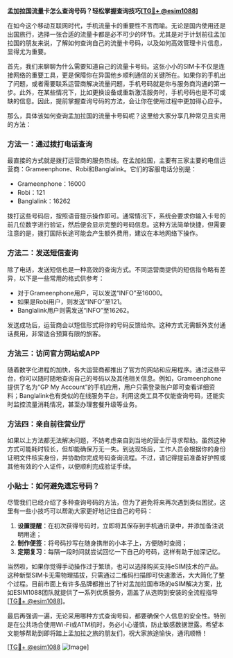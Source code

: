 **孟加拉国流量卡怎么查询号码？轻松掌握查询技巧[[TG💪+ @esim1088](https://t.me/s/esim1088)]**

在如今这个移动互联网时代，手机流量卡的重要性不言而喻。无论是国内使用还是出国旅行，选择一张合适的流量卡都是必不可少的环节。尤其是对于计划前往孟加拉国的朋友来说，了解如何查询自己的流量卡号码，以及如何高效管理卡片信息，显得尤为重要。

首先，我们来聊聊为什么需要知道自己的流量卡号码。这张小小的SIM卡不仅是连接网络的重要工具，更是保障你在异国他乡顺利通信的关键所在。如果你的手机出了问题，或者需要联系运营商解决流量问题，手机号码就是你与服务商沟通的第一步。此外，在某些情况下，比如更换设备或重新激活服务时，手机号码也是不可或缺的信息。因此，提前掌握查询号码的方法，会让你在使用过程中更加得心应手。

那么，具体该如何查询孟加拉国的流量卡号码呢？这里给大家分享几种常见且实用的方法：

### 方法一：通过拨打电话查询

最直接的方式就是拨打运营商的服务热线。在孟加拉国，主要有三家主要的电信运营商：Grameenphone、Robi和Banglalink。它们的客服电话分别是：

- Grameenphone：16000
- Robi：121
- Banglalink：16262

拨打这些号码后，按照语音提示操作即可。通常情况下，系统会要求你输入卡号的前几位数字进行验证，然后便会显示完整的号码信息。这种方法简单快捷，但需要注意的是，拨打国际长途可能会产生额外费用，建议在本地网络下操作。

### 方法二：发送短信查询

除了电话，发送短信也是一种高效的查询方式。不同运营商提供的短信指令略有差异，以下是一些常用的格式供参考：

- 对于Grameenphone用户，可以发送“INFO”至16000。
- 如果是Robi用户，则发送“INFO”至121。
- Banglalink用户则需发送“INFO”至16262。

发送成功后，运营商会以短信形式将你的号码反馈给你。这种方式无需额外支付通话费用，非常适合预算有限的旅客。

### 方法三：访问官方网站或APP

随着数字化进程的加快，各大运营商都推出了官方的网站和应用程序。通过这些平台，你可以随时随地查询自己的号码以及其他相关信息。例如，Grameenphone提供了名为“GP My Account”的手机应用，用户只需登录账户即可查看详细资料；Banglalink也有类似的在线服务平台。利用这类工具不仅能查询号码，还能实时监控流量消耗情况，甚至办理套餐升级等业务。

### 方法四：亲自前往营业厅

如果以上方法都无法解决问题，不妨考虑亲自到当地的营业厅寻求帮助。虽然这种方式可能耗时较长，但却能确保万无一失。到达现场后，工作人员会根据你的身份证明文件核实身份，并协助你完成号码查询流程。不过，请记得提前准备好护照或其他有效的个人证件，以便顺利完成验证手续。

### 小贴士：如何避免遗忘号码？

尽管我们已经介绍了多种查询号码的方法，但为了避免将来再次遇到类似困扰，这里有一些小技巧可以帮助大家更好地记住自己的号码：

1. **设置提醒**：在初次获得号码时，立即将其保存到手机通讯录中，并添加备注说明用途；
2. **制作便签**：将号码抄写在随身携带的小本子上，方便随时查阅；
3. **定期复习**：每隔一段时间就尝试回忆一下自己的号码，这样有助于加深记忆。

当然啦，如果你觉得手动操作过于繁琐，也可以选择购买支持eSIM技术的产品。这种新型SIM卡无需物理插拔，只需通过二维码扫描即可快速激活，大大简化了整个过程。目前市面上有许多品牌都推出了针对孟加拉国市场的eSIM解决方案，比如ESIM1088团队就提供了一系列优质服务，涵盖了从选购到安装的全流程指导[[TG💪+ @esim1088](https://t.me/s/esim1088)]。

最后再强调一遍，无论采用哪种方式查询号码，都要确保个人信息的安全性。特别是在公共场合使用Wi-Fi或ATM机时，务必小心谨慎，防止敏感数据泄露。希望本文能够帮助到即将踏上孟加拉之旅的朋友们，祝大家旅途愉快，通讯顺畅！

[[TG💪+ @esim1088](https://t.me/s/esim1088) ![Image](https://i.postimg.cc/4NQfJmqS/Snipaste-2025-05-13-00-14-12.png)]